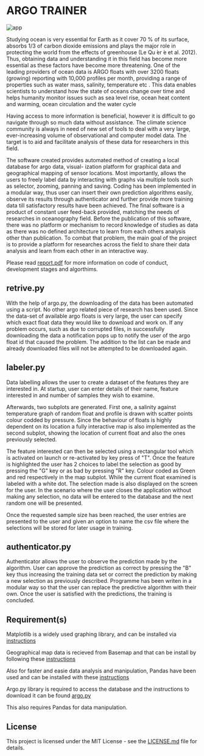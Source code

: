 ARGO TRAINER
============================

![app](https://github.com/vagifaliyev/argo_trainer/blob/master/app.png)


Studying ocean is very essential for Earth as it cover 70 % of its surface, absorbs 1/3 of carbon dioxide emissions and plays the major role in protecting the world from the effects of greenhouse (Le Qu ́er ́e et al. 2012). Thus, obtaining data and understanding it in this field has become more essential as these factors have become more threatening. One of the leading providers of ocean data is ARGO floats with over 3200 floats (growing) reporting with 10,000 profiles per month, providing a range of properties such as water mass, salinity, temperature etc . This data enables scientists to understand how the state of oceans change over time and helps humanity monitor issues such as sea level rise, ocean heat content and warming, ocean circulation and the water cycle 

Having access to more information is beneficial, however it is difficult to go navigate through so much data without assistance. The climate science community is always in need of new set of tools to deal with a very large, ever-increasing volume of observational and computer model data. The target is to aid and facilitate analysis of these data for researchers in this field.

The software created provides automated method of creating a local database for argo data, visual- ization platform for graphical data and geographical mapping of sensor locations. Most importantly, allows the users to freely label data by interacting with graphs via multiple tools such as selector, zooming, panning and saving. Coding has been implemented in a modular way, thus user can insert their own prediction algorithms easily, observe its results through authenticator and further provide more training data till satisfactory results have been achieved. The final software is a product of constant user feed-back provided, matching the needs of researches in oceanography field. Before the publication of this software, there was no platform or mechanism to record knowledge of studies as data as there was no defined architecture to learn from each others analysis other than publication. To combat that problem, the main goal of the project is to provide a platform for researches across the field to share their data analysis and learn from each other in an interactive way.

Please read [report.pdf](https://github.com/vagifaliyev/argo_trainer/report.pdf) for more information on code of conduct, development stages and algorthims.

## retrive.py [](https://github.com/vagifaliyev/argo_trainer/authenticator.py)

With the help of argo.py, the downloading of the data has been automated using a script. No other argo related piece of research has been used. Since the data-set of available argo floats is very large, the user can specify which exact float data they would like to download and work on. If any problem occurs, such as due to corrupted files, in successfully downloading the data a notification pops up to notify the user of the argo float id that caused the problem. The addition to the list can be made and already downloaded files will not be attempted to be downloaded again. 

## labeler.py [](https://github.com/vagifaliyev/argo_trainer/labeler.py)

Data labelling allows the user to create a dataset of the features they are interested in. At startup, user can enter details of their name, feature interested in and number of samples they wish to examine.

Afterwards, two subplots are generated. First one, a salinity against temperature graph of random float and profile is drawn with scatter points colour codded by pressure. Since the behaviour of floats is highly dependent on its location a fully interactive map is also implemented as the second subplot, showing the location of current float and also the ones previously selected. 

The feature interested can then be selected using a rectangular tool which is activated on launch or re-activated by key press of "T". Once the feature is highlighted the user has 2 choices to label the selection as good by pressing the "G" key or as bad by pressing "R" key. Colour coded as Green and red respectively in the map subplot. While the current float examined is labeled with a white dot. The selection made is also displayed on the screen for the user. In the scenario where the user closes the application without making any selection, no data will be entered to the database and the next random one will be presented. 

Once the requested sample size has been reached, the user entries are presented to the user and given an option to name the csv file where the selections will be stored for later usage in training.

## authenticator.py [](https://github.com/vagifaliyev/argo_trainer/authenticator.py)

Authenticator allows the user to observe the prediction made by the algorithm. User can approve the prediction as correct by pressing the "B" key thus increasing the training data set or correct the prediction by making a new selection as previously described. Programme has been writen in a modular way so that the user can replace the predictive algorithm with their own. Once the user is satisfied with the predictions, the training is concluded. 


## Requirement(s)

Matplotlib is a widely used graphing library, and can be installed via [instructions](https://matplotlib.org/3.1.1/users/installing.html)

Geographical map data is recieved from Basemap and that can be install by following these [instructions](https://matplotlib.org/basemap/users/installing.html)

Also for faster and easie data analysis and manipulation, Pandas have been used and can be installed with these [instructions](https://pandas.pydata.org/pandas-docs/stable/getting_started/install.html)

Argo.py library is required to access the database and the instructions to download it can be found [argo.py](https://pypi.org/project/argopy/)

This also requires Pandas for data manipulation.

## License

This project is licensed under the MIT License - see the [LICENSE.md](https://github.com/vagifaliyev/argo_trainer/blob/master/LICENSE) file for details.




